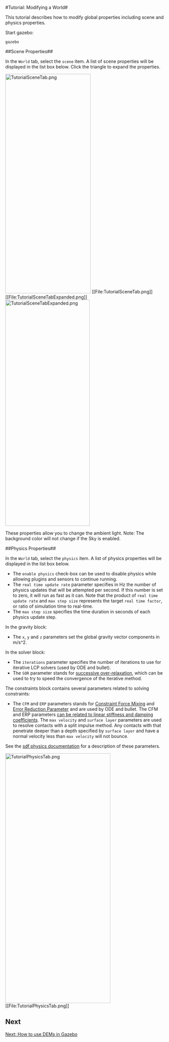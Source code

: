 #Tutorial: Modifying a World#

This tutorial describes how to modify global properties including scene and physics properties.

Start gazebo:

~~~
gazebo
~~~

##Scene Properties##

In the `World` tab, select the `scene` item. A list of scene properties will be displayed in the list box below. Click the triangle to expand the properties.

<a href="http://gazebosim.org/w/images/3/38/TutorialSceneTab.png" class="image"><img alt="TutorialSceneTab.png" src="http://gazebosim.org/w/images/3/38/TutorialSceneTab.png" width="268" height="687"></a>
[[File:TutorialSceneTab.png]] [[File:TutorialSceneTabExpanded.png]]<a href="http://gazebosim.org/w/images/d/d5/TutorialSceneTabExpanded.png" class="image"><img alt="TutorialSceneTabExpanded.png" src="http://gazebosim.org/w/images/d/d5/TutorialSceneTabExpanded.png" width="265" height="708"></a>

These properties allow you to change the ambient light. Note: The background color will not change if the Sky is enabled.



##Physics Properties##


In the `World` tab, select the `physics` item. A list of physics properties will be displayed in the list box below.

* The `enable physics` check-box can be used to disable physics while allowing plugins and sensors to continue running.
* The `real time update rate` parameter specifies in Hz the number of physics updates that will be attempted per second. If this number is set to zero, it will run as fast as it can. Note that the product of `real time update rate` and `max step size` represents the target `real time factor`, or ratio of simulation time to real-time.
* The `max step size` specifies the time duration in seconds of each physics update step.

In the gravity block:

* The `x`, `y` and `z` parameters set the global gravity vector components in m/s^2.

In the solver block:

* The `iterations` parameter specifies the number of iterations to use for iterative LCP solvers (used by ODE and bullet).
* The `SOR` parameter stands for [successive over-relaxation](http://en.wikipedia.org/wiki/Successive_over-relaxation), which can be used to try to speed the convergence of the iterative method.

The constraints block contains several parameters related to solving constraints:

* The `CFM` and `ERP` parameters stands for [Constraint Force Mixing](http://ode-wiki.org/wiki/index.php?title=Manual:\_Concepts#Constraint_Force_Mixing_.28CFM.29) and [Error Reduction Parameter](http://ode-wiki.org/wiki/index.php?title=Manual:\_Concepts#Joint_error_and_the_Error_Reduction_Parameter_.28ERP.29) and are used by ODE and bullet. The CFM and ERP parameters [can be related to linear stiffness and damping coefficients](http://ode-wiki.org/wiki/index.php?title=Manual:\_Concepts#How_To_Use_ERP_and_CFM). The `max velocity` and `surface layer` parameters are used to resolve contacts with a split impulse method. Any contacts with that penetrate deeper than a depth specified by `surface layer` and have a normal velocity less than `max velocity` will not bounce.

See the [sdf physics documentation](http://gazebosim.org/sdf/dev.html#physics) for a description of these parameters.

<a href="http://gazebosim.org/w/images/a/ad/TutorialPhysicsTab.png" class="image"><img alt="TutorialPhysicsTab.png" src="http://gazebosim.org/w/images/a/ad/TutorialPhysicsTab.png" width="330" height="782"></a>
[[File:TutorialPhysicsTab.png]]

## Next

[Next: How to use DEMs in Gazebo](http://gazebosim.org/tutorials/?tut=dem)
